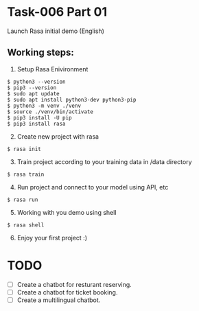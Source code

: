 # Task-006 Part 01
Launch Rasa initial demo (English)

## Working steps:
1. Setup Rasa Enivironment
```shell
$ python3 --version
$ pip3 --version
$ sudo apt update
$ sudo apt install python3-dev python3-pip
$ python3 -m venv ./venv
$ source ./venv/bin/activate
$ pip3 install -U pip
$ pip3 install rasa
```
2. Create new project with rasa
```shell
$ rasa init
```
3. Train project according to your training data in /data directory
```shell
$ rasa train
```
4. Run project and connect to your model using API, etc
```shell
$ rasa run
```
5. Working with you demo using shell
```shell
$ rasa shell
```
6. Enjoy your first project :)


# TODO
- [ ] Create a chatbot for resturant reserving.
- [ ] Create a chatbot for ticket booking.
- [ ] Create a multilingual chatbot.

